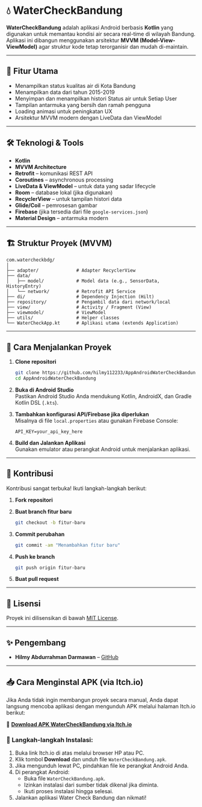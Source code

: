 
# 💧 WaterCheckBandung

**WaterCheckBandung** adalah aplikasi Android berbasis **Kotlin** yang digunakan untuk memantau kondisi air secara real-time di wilayah Bandung. Aplikasi ini dibangun menggunakan arsitektur **MVVM (Model-View-ViewModel)** agar struktur kode tetap terorganisir dan mudah di-maintain.

---

## 📱 Fitur Utama

- Menampilkan status kualitas air di Kota Bandung
- Menampilkan data dari tahun 2015-2019
- Menyimpan dan menampilkan histori Status air untuk Setiap User 
- Tampilan antarmuka yang bersih dan ramah pengguna
- Loading animasi untuk peningkatan UX
- Arsitektur MVVM modern dengan LiveData dan ViewModel

---

## 🛠️ Teknologi & Tools

- **Kotlin**  
- **MVVM Architecture**  
- **Retrofit** – komunikasi REST API  
- **Coroutines** – asynchronous processing  
- **LiveData & ViewModel** – untuk data yang sadar lifecycle  
- **Room** – database lokal (jika digunakan)  
- **RecyclerView** – untuk tampilan histori data  
- **Glide/Coil** – pemrosesan gambar  
- **Firebase** (jika tersedia dari file `google-services.json`)  
- **Material Design** – antarmuka modern

---

## 🏗️ Struktur Proyek (MVVM)

```
com.watercheckbdg/
│
├── adapter/              # Adapter RecyclerView
├── data/
│   ├── model/            # Model data (e.g., SensorData, HistoryEntry)
│   └── network/          # Retrofit API Service
├── di/                   # Dependency Injection (Hilt)
├── repository/           # Pengambil data dari network/local
├── view/                 # Activity / Fragment (View)
├── viewmodel/            # ViewModel
├── utils/                # Helper classes
└── WaterCheckApp.kt      # Aplikasi utama (extends Application)
```

---

## 🧪 Cara Menjalankan Proyek

1. **Clone repositori**  
   ```bash
   git clone https://github.com/hilmy112233/AppAndroidWaterCheckBandung.git
   cd AppAndroidWaterCheckBandung
   ```

2. **Buka di Android Studio**  
   Pastikan Android Studio Anda mendukung Kotlin, AndroidX, dan Gradle Kotlin DSL (`.kts`).

3. **Tambahkan konfigurasi API/Firebase jika diperlukan**  
   Misalnya di file `local.properties` atau gunakan Firebase Console:
   ```properties
   API_KEY=your_api_key_here
   ```

4. **Build dan Jalankan Aplikasi**  
   Gunakan emulator atau perangkat Android untuk menjalankan aplikasi.

---

## 🤝 Kontribusi

Kontribusi sangat terbuka! Ikuti langkah-langkah berikut:

1. **Fork repositori**

2. **Buat branch fitur baru**  
   ```bash
   git checkout -b fitur-baru
   ```

3. **Commit perubahan**  
   ```bash
   git commit -am "Menambahkan fitur baru"
   ```

4. **Push ke branch**  
   ```bash
   git push origin fitur-baru
   ```

5. **Buat pull request**

---

## 📄 Lisensi

Proyek ini dilisensikan di bawah [MIT License](LICENSE).

---

## ✨ Pengembang

- **Hilmy Abdurrahman Darmawan** – [GitHub](https://github.com/hilmy112233)

---

## 📥 Cara Menginstal APK (via Itch.io)

Jika Anda tidak ingin membangun proyek secara manual, Anda dapat langsung mencoba aplikasi dengan mengunduh APK melalui halaman Itch.io berikut:

🔗 **[Download APK WaterCheckBandung via Itch.io](https://miko270301.itch.io/bandungwatercheck)** 

### 📲 Langkah-langkah Instalasi:

1. Buka link Itch.io di atas melalui browser HP atau PC.
2. Klik tombol **Download** dan unduh file `WaterCheckBandung.apk`.
3. Jika mengunduh lewat PC, pindahkan file ke perangkat Android Anda.
4. Di perangkat Android:
   - Buka file `WaterCheckBandung.apk`.
   - Izinkan instalasi dari sumber tidak dikenal jika diminta.
   - Ikuti proses instalasi hingga selesai.
5. Jalankan aplikasi Water Check Bandung dan nikmati!
